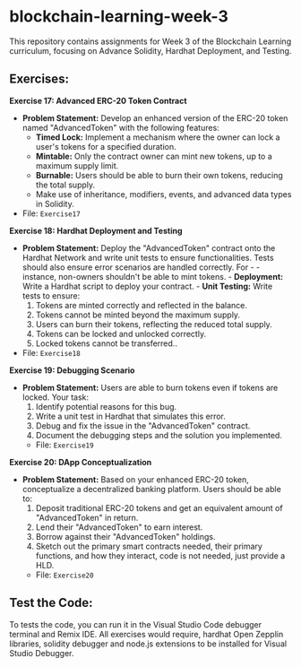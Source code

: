 # blockchain-learning-week-3

This repository contains assignments for Week 3 of the Blockchain Learning curriculum, focusing on Advance Solidity, Hardhat  Deployment, and Testing.


## Exercises:

**Exercise 17: Advanced ERC-20 Token Contract**
  - **Problem Statement:** Develop an enhanced version of the ERC-20 token named "AdvancedToken" with the following features:
    - **Timed Lock:** Implement a mechanism where the owner can lock a user's tokens for a specified duration.
    - **Mintable:** Only the contract owner can mint new tokens, up to a maximum supply limit.
    - **Burnable:** Users should be able to burn their own tokens, reducing the total supply.
    - Make use of inheritance, modifiers, events, and advanced data types in Solidity.
   - File: `Exercise17`

 **Exercise 18: Hardhat Deployment and Testing**
   - **Problem Statement:** Deploy the "AdvancedToken" contract onto the Hardhat Network and write unit tests to ensure functionalities. Tests should also ensure error scenarios are handled correctly. For       -     - instance, non-owners shouldn't be able to mint tokens.
    - **Deployment:** Write a Hardhat script to deploy your contract.
    - **Unit Testing:** Write tests to ensure:
        1. Tokens are minted correctly and reflected in the balance.
        2. Tokens cannot be minted beyond the maximum supply.
        3. Users can burn their tokens, reflecting the reduced total supply.
        4. Tokens can be locked and unlocked correctly.
        5. Locked tokens cannot be transferred..
   - File: `Exercise18`
  
**Exercise 19:  Debugging Scenario**
- **Problem Statement:** Users are able to burn tokens even if tokens are locked. Your task:
    1. Identify potential reasons for this bug.
    2. Write a unit test in Hardhat that simulates this error.
    3. Debug and fix the issue in the "AdvancedToken" contract.
    4. Document the debugging steps and the solution you implemented.
   - File: `Exercise19`

**Exercise 20: DApp Conceptualization**
- **Problem Statement:** Based on your enhanced ERC-20 token, conceptualize a decentralized banking platform. Users should be able to:
    1. Deposit traditional ERC-20 tokens and get an equivalent amount of "AdvancedToken" in return.
    2. Lend their "AdvancedToken" to earn interest.
    3. Borrow against their "AdvancedToken" holdings.
    4. Sketch out the primary smart contracts needed, their primary functions, and how they interact, code is not needed, just provide a HLD.
   - File: `Exercise20`

## Test the Code:
To tests the code, you can run it in the Visual Studio Code debugger terminal and Remix IDE. All exercises would require, hardhat Open Zepplin libraries, solidity debugger and node.js extensions to be installed for Visual Studio Debugger. 
